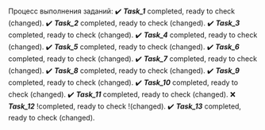 Процесс выполнения заданий:
    :heavy_check_mark: ***Task_1*** completed, ready to check (changed).
    :heavy_check_mark: ***Task_2*** completed, ready to check (changed).
    :heavy_check_mark: ***Task_3*** completed, ready to check (changed).
    :heavy_check_mark: ***Task_4*** completed, ready to check (changed).
    :heavy_check_mark: ***Task_5*** completed, ready to check (changed).
    :heavy_check_mark: ***Task_6*** completed, ready to check (changed).
    :heavy_check_mark: ***Task_7*** completed, ready to check (changed).
    :heavy_check_mark: ***Task_8*** completed, ready to check (changed).
    :heavy_check_mark: ***Task_9*** completed, ready to check (changed).
    :heavy_check_mark: ***Task_10*** completed, ready to check (changed).
    :heavy_check_mark: ***Task_11*** completed, ready to check (changed).
    :x: ***Task_12*** !completed, ready to check !(changed).
    :heavy_check_mark: ***Task_13*** completed, ready to check (changed).